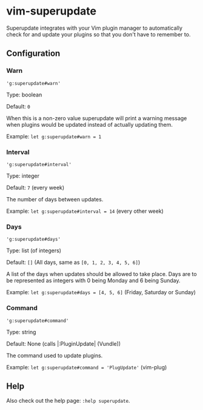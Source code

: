 # vim-superupdate

Superupdate integrates with your Vim plugin manager to automatically check for and update your plugins so that you don't have to remember to.

## Configuration

### Warn
`'g:superupdate#warn'`

Type: boolean

Default: `0`

When this is a non-zero value superupdate will print a warning message when
plugins would be updated instead of actually updating them.

Example: `let g:superupdate#warn = 1`


### Interval
`'g:superupdate#interval'`

Type: integer

Default: `7` (every week)

The number of days between updates.

Example: `let g:superupdate#interval = 14` (every other week)


### Days
`'g:superupdate#days'`

Type: list (of integers)

Default: `[]` (All days, same as `[0, 1, 2, 3, 4, 5, 6]`)

A list of the days when updates should be allowed to take place. Days are to
be represented as integers with 0 being Monday and 6 being Sunday.

Example: `let g:superupdate#days = [4, 5, 6]` (Friday, Saturday or Sunday)


### Command
`'g:superupdate#command'`

Type: string

Default: None (calls |:PluginUpdate| (Vundle))

The command used to update plugins.

Example: `let g:superupdate#command = 'PlugUpdate'` (vim-plug)

## Help
Also check out the help page: `:help superupdate`.
